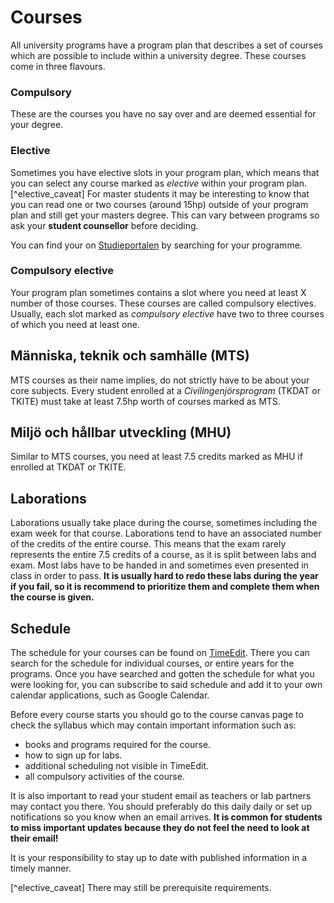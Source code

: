 # Courses

All university programs have a program plan that describes a set of courses which are possible to include within a university degree. These courses come in three flavours.

### Compulsory

These are the courses you have no say over and are deemed essential for your degree.

### Elective

Sometimes you have elective slots in your program plan, which means that you can select any course marked as _elective_ within your program plan.[^elective_caveat] For master students it may be interesting to know that you can read one or two courses (around 15hp) outside of your program plan and still get your masters degree. This can vary between programs so ask your **student counsellor** before deciding.

You can find your on [Studieportalen](https://www.student.chalmers.se/sp/program_list) by searching for your programme.

### Compulsory elective

Your program plan sometimes contains a slot where you need at least X number of those courses. These courses are called compulsory electives. Usually, each slot marked as _compulsory elective_ have two to three courses of which you need at least one.

## Människa, teknik och samhälle (MTS)

MTS courses as their name implies, do not strictly have to be about your core subjects. Every student enrolled at a _Civilingenjörsprogram_ (TKDAT or TKITE) must take at least 7.5hp worth of courses marked as MTS.

## Miljö och hållbar utveckling (MHU)

Similar to MTS courses, you need at least 7.5 credits marked as MHU if enrolled at TKDAT or TKITE.

## Laborations

Laborations usually take place during the course, sometimes including the exam week for that course.
Laborations tend to have an associated number of the credits of the entire course.
This means that the exam rarely represents the entire 7.5 credits of a course, as it is split between labs and exam.
Most labs have to be handed in and sometimes even presented in class in order to pass.
**It is usually hard to redo these labs during the year if you fail, so it is recommend to prioritize them and complete them when the course is given.**

## Schedule

The schedule for your courses can be found on [TimeEdit](https://cloud.timeedit.net/chalmers/web/public/).
There you can search for the schedule for individual courses, or entire years for the programs.
Once you have searched and gotten the schedule for what you were looking for, you can subscribe to said schedule and add it to your own calendar applications, such as Google Calendar.

Before every course starts you should go to the course canvas page to check the syllabus which may contain important information such as:

- books and programs required for the course.
- how to sign up for labs.
- additional scheduling not visible in TimeEdit.
- all compulsory activities of the course.

It is also important to read your student email as teachers or lab partners may contact you there. You should preferably do this daily daily or set up notifications so you know when an email arrives. **It is common for students to miss important updates because they do not feel the need to look at their email!**

It is your responsibility to stay up to date with published information in a timely manner.

[^elective_caveat] There may still be prerequisite requirements.
